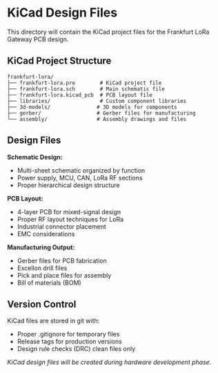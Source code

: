 # KiCad Design Files

This directory will contain the KiCad project files for the Frankfurt LoRa Gateway PCB design.

## KiCad Project Structure

```
frankfurt-lora/
├── frankfurt-lora.pro        # KiCad project file
├── frankfurt-lora.sch        # Main schematic file
├── frankfurt-lora.kicad_pcb  # PCB layout file
├── libraries/                # Custom component libraries
├── 3d-models/               # 3D models for components
├── gerber/                  # Gerber files for manufacturing
└── assembly/                # Assembly drawings and files
```

## Design Files

**Schematic Design:**
- Multi-sheet schematic organized by function
- Power supply, MCU, CAN, LoRa RF sections
- Proper hierarchical design structure

**PCB Layout:**
- 4-layer PCB for mixed-signal design
- Proper RF layout techniques for LoRa
- Industrial connector placement
- EMC considerations

**Manufacturing Output:**
- Gerber files for PCB fabrication
- Excellon drill files
- Pick and place files for assembly
- Bill of materials (BOM)

## Version Control

KiCad files are stored in git with:
- Proper .gitignore for temporary files
- Release tags for production versions
- Design rule checks (DRC) clean files only

*KiCad design files will be created during hardware development phase.*